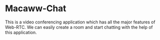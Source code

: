 # Macaww-Chat
This is a video conferencing application which has all the major features of Web-RTC. We can easily create a room and start chatting with the help of this application.
